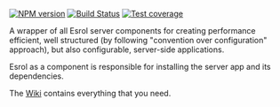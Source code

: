 [![NPM version][npm-image]][npm-url]
[![Build Status][travis-image]][travis-url]
[![Test coverage][coveralls-image]][coveralls-url]

A wrapper of all Esrol server components for creating performance efficient, well structured (by following "convention over configuration" approach), but also configurable, server-side applications.

Esrol as a component is responsible for installing the server app and its dependencies.


The [Wiki](https://github.com/esrol/esrol-server-app/wiki) contains everything that you need.

[npm-image]: https://badge.fury.io/js/esrol.svg
[npm-url]: https://npmjs.org/package/esrol
[travis-image]: https://travis-ci.org/esrol/esrol.svg?branch=master
[travis-url]: https://travis-ci.org/esrol/esrol
[coveralls-image]: https://coveralls.io/repos/esrol/esrol/badge.svg
[coveralls-url]: https://coveralls.io/r/esrol/esrol